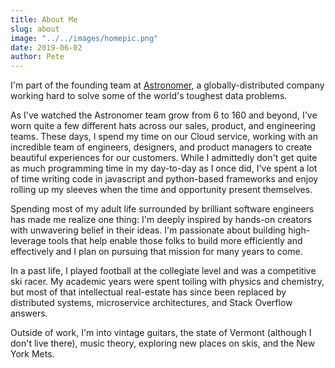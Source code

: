 ```yaml
---
title: About Me
slug: about
image: "../../images/homepic.png"
date: 2019-06-02
author: Pete
---
```

I'm part of the founding team at [Astronomer](https://astronomer.io), a globally-distributed company working hard to solve some of the world's toughest data problems.

As I've watched the Astronomer team grow from 6 to 160 and beyond, I've worn quite a few different hats across our sales, product, and engineering teams. These days, I spend my time on our Cloud service, working with an incredible team of engineers, designers, and product managers to create beautiful experiences for our customers. While I admittedly don't get quite as much programming time in my day-to-day as I once did, I've spent a lot of time writing code in javascript and python-based frameworks and enjoy rolling up my sleeves when the time and opportunity present themselves.

Spending most of my adult life surrounded by brilliant software engineers has made me realize one thing: I'm deeply inspired by hands-on creators with unwavering belief in their ideas. I'm passionate about building high-leverage tools that help enable those folks to build more efficiently and effectively and I plan on pursuing that mission for many years to come.

In a past life, I played football at the collegiate level and was a competitive ski racer. My academic years were spent toiling with physics and chemistry, but most of that intellectual real-estate has since been replaced by distributed systems, microservice architectures, and Stack Overflow answers.

Outside of work, I'm into vintage guitars, the state of Vermont (although I don't live there), music theory, exploring new places on skis, and the New York Mets.
